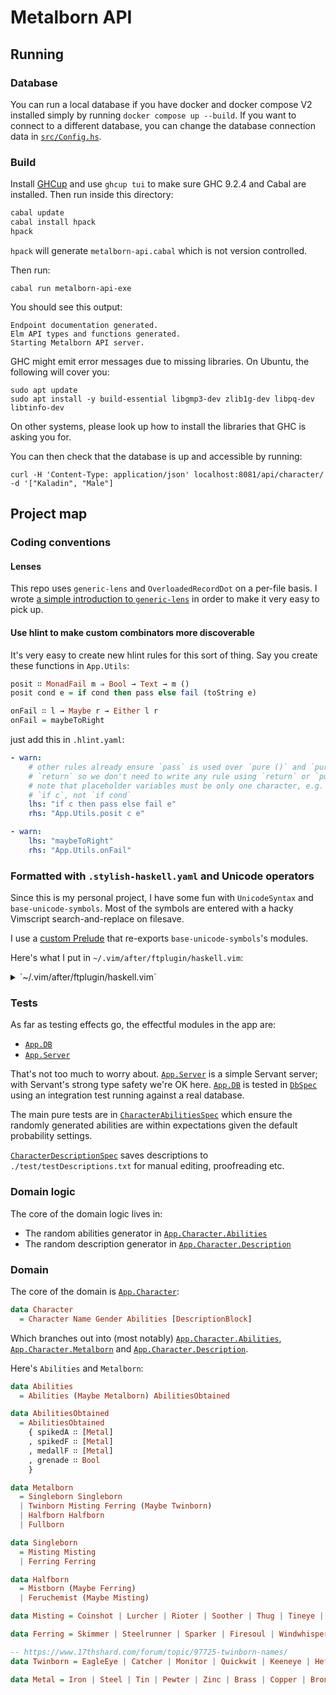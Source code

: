 # Metalborn API

## Running

### Database

You can run a local database if you have docker and docker compose V2 installed
simply by running `docker compose up --build`.  If you want to connect to a different database,
you can change the database connection data in [`src/Config.hs`](./src/Config.hs).

### Build

Install [GHCup](https://www.haskell.org/ghcup/) and use `ghcup tui` to make sure
GHC 9.2.4 and Cabal are installed. Then run inside this directory:

```sh
cabal update
cabal install hpack
hpack
```

`hpack` will generate `metalborn-api.cabal` which is not version controlled.

Then run:

`cabal run metalborn-api-exe`

You should see this output:

```
Endpoint documentation generated.
Elm API types and functions generated.
Starting Metalborn API server.
```

GHC might emit error messages due to missing libraries. On Ubuntu, the following
will cover you:

```
sudo apt update
sudo apt install -y build-essential libgmp3-dev zlib1g-dev libpq-dev libtinfo-dev
```

On other systems, please look up how to install the libraries that GHC is asking
you for.

You can then check that the database is up and accessible by running:

```
curl -H 'Content-Type: application/json' localhost:8081/api/character/ -d '["Kaladin", "Male"]
```

## Project map

### Coding conventions

#### Lenses

This repo uses `generic-lens` and `OverloadedRecordDot` on a per-file basis.
I wrote [a simple introduction to `generic-lens`](https://github.com/tam-carre/generic-lens-modern-setup) in order to make it very easy to pick up.

#### Use hlint to make custom combinators more discoverable

It's very easy to create new hlint rules for this sort of thing. Say you create
these functions in `App.Utils`:

```hs
posit ∷ MonadFail m ⇒ Bool → Text → m ()
posit cond e = if cond then pass else fail (toString e)

onFail ∷ l → Maybe r → Either l r
onFail = maybeToRight
```

just add this in `.hlint.yaml`:

```yaml
- warn:
    # other rules already ensure `pass` is used over `pure ()` and `pure` over
    # `return` so we don't need to write any rule using `return` or `pure ()`
    # note that placeholder variables must be only one character, e.g.
    # `if c`, not `if cond`
    lhs: "if c then pass else fail e"
    rhs: "App.Utils.posit c e"

- warn:
    lhs: "maybeToRight"
    rhs: "App.Utils.onFail"
```

### Formatted with `.stylish-haskell.yaml` and Unicode operators

Since this is my personal project, I have some fun with `UnicodeSyntax` and
`base-unicode-symbols`. Most of the symbols are entered with a hacky Vimscript
search-and-replace on filesave.

I use a [custom Prelude](./src/Prelude.hs) that re-exports `base-unicode-symbols`'s modules.

Here's what I put in `~/.vim/after/ftplugin/haskell.vim`:

<details>
  <summary>`~/.vim/after/ftplugin/haskell.vim`</summary>
  
  ```vim
  setlocal shiftwidth=2
  setlocal tabstop=2
  setlocal expandtab

  set formatprg=stylish-haskell

  function! Unicodize()
      let l = 1
      for line in getline(1,"$")
          call setline(
          \ l,
          \ substitute(
          \ substitute(
          \ substitute(
          \ substitute(
          \ substitute(
          \ substitute(
          \ substitute(
          \ substitute(
          \ substitute(
          \ substitute(
          \ substitute(
          \ substitute(
          \ substitute(
          \ substitute(
          \ substitute(
          \ substitute(
          \ substitute(
          \ substitute(
          \ substitute(
          \ substitute(
          \ substitute(
          \ substitute(line,
          \ ' :: ', ' ∷ ', 'ge'),
          \ ' forall ',  ' ∀ ', 'ge' ),
          \ '->', '→', 'ge' ),
          \ '<-', '←', 'ge' ),
          \ '`notElem`', '∉', 'ge' ),
          \ '`elem`', '∈', 'ge' ),
          \ ' =<< ', ' =≪ ', 'ge' ),
          \ ' >>= ', ' ≫= ', 'ge' ),
          \ ' <=< ', ' ↢ ', 'ge' ),
          \ ' >=> ', ' ↣ ', 'ge' ),
          \ ' << ', ' ≪ ', 'ge' ),
          \ ' >> ', ' ≫ ', 'ge' ),
          \ ' >>> ', ' ⋙ ', 'ge' ),
          \ '-- ⋙ ', '-- >>> ', 'ge' ),
          \ ' && ', ' ∧ ', 'ge' ),
          \ ' || ', ' ∨ ', 'ge' ),
          \ ' ==', ' ≡', 'ge' ),
          \ '/=', '≢', 'ge' ),
          \ ' >= ', ' ≥ ', 'ge' ),
          \ ' <= ', ' ≤ ', 'ge' ),
          \ '>>^.', '≫^.', 'ge' ),
          \ ' <> ', ' ⊕ ', 'ge' )
          \)
          let l = l + 1
      endfor
  endfunction

  function! Frmt()
    if (&ft=='haskell')
      call Unicodize()
      call CocAction('format')
    endif

    let timer = timer_start(0, 'Cont', {})
    func! Cont(timer)
      if (&ft=='haskell')
        call Unicodize()
      endif
      update
    endfunc
  endfunction

  nnoremap <silent> <C-s> :call Frmt() <CR>
  vnoremap <silent> <C-s> <C-C>:call Frmt()<CR>
  inoremap <silent> <C-s> <C-O>:call Frmt()<CR><Esc>
  nnoremap <silent> <C-p> :call Frmt()<CR>
  vnoremap <silent> <C-p> <C-C>:call Frmt()<CR>
  inoremap <silent> <C-p> <C-O>:call Frmt()<CR><Esc>
  ```
  
</details>

### Tests

As far as testing effects go, the effectful modules in the app are:

- [`App.DB`](./src/App/DB.hs)
- [`App.Server`](./src/App/Server.hs)

That's not too much to worry about. [`App.Server`](./src/App/Server.hs) is a simple Servant server;
with Servant's strong type safety we're OK here. [`App.DB`](./src/App/DB.hs) is tested in [`DbSpec`](./test/DBSpec.hs) using an integration test running against a real database.

The main pure tests are in [`CharacterAbilitiesSpec`](./test/CharacterAbilitiesSpec.hs) which ensure the randomly generated abilities are within expectations given the default probability settings.

[`CharacterDescriptionSpec`](./test/CharacterDescriptionSpec.hs) saves descriptions to `./test/testDescriptions.txt` for manual editing, proofreading etc.


### Domain logic

The core of the domain logic lives in:
- The random abilities generator in [`App.Character.Abilities`](./src/App/Character/Abilities.hs)
- The random description generator in [`App.Character.Description`](./src/App/Character/Description.hs)

### Domain

The core of the domain is [`App.Character`](./src/App/Character.hs):

```hs
data Character
  = Character Name Gender Abilities [DescriptionBlock]
```

Which branches out into (most notably) [`App.Character.Abilities`](./src/App/Character/Abilities.hs), [`App.Character.Metalborn`](./src/App/Character/Metalborn.hs) and [`App.Character.Description`](./src/App/Character/Description.hs).

Here's `Abilities` and `Metalborn`:
```hs
data Abilities
  = Abilities (Maybe Metalborn) AbilitiesObtained

data AbilitiesObtained
  = AbilitiesObtained
    { spikedA ∷ [Metal]
    , spikedF ∷ [Metal]
    , medallF ∷ [Metal]
    , grenade ∷ Bool
    }

data Metalborn
  = Singleborn Singleborn
  | Twinborn Misting Ferring (Maybe Twinborn)
  | Halfborn Halfborn
  | Fullborn

data Singleborn
  = Misting Misting
  | Ferring Ferring

data Halfborn
  = Mistborn (Maybe Ferring)
  | Feruchemist (Maybe Misting)

data Misting = Coinshot | Lurcher | Rioter | Soother | Thug | Tineye | Smoker | Seeker | DuraluminGnat | AluminumGnat | Augur | Oracle | Nicroburst | Leecher | Pulser | Slider deriving

data Ferring = Skimmer | Steelrunner | Sparker | Firesoul | Windwhisperer | Brute | Archivist | Sentry | Spinner | Soulbearer | Gasper | Subsumer | Trueself | Connector | Bloodmaker | Pinnacle 

-- https://www.17thshard.com/forum/topic/97725-twinborn-names/
data Twinborn = EagleEye | Catcher | Monitor | Quickwit | Keeneye | Hefter | Sprinter | Sooner | Scrapper | Bruteblood | Marathoner | Scaler | Deader | Guardian | Navigator | Stalwart | Sharpshooter | Crasher | Swift | Shroud | Bigshot | Luckshot | Cloudtoucher | Copperkeep | Boiler | Ghostwalker | Shelter | Masker | Sentinel | Hazedodger | Metalmapper | Sleepless | Pulsewise | Stalker | Strongarm | Mastermind | Loudmouth | Zealot | Highroller | Instigator | Schemer | Cooler | Icon | Pacifier | Slick | Resolute | Puremind | Friendly | Metalbreaker | Ringer | Sapper | Gulper | Booster | BurstTicker | Enabler | Soulburst | Cohort | Chronicler | Vessel | Timeless | Introspect | Whimflitter | Foresight | Flicker | Charmed | Visionary | Plotter | Yearspanner | Chrysalis | Spotter | Blur | Assessor | Flashwit | Monument | Constant | Transcendent | Sated 

data Metal = Iron | Steel | Tin | Pewter | Zinc | Brass | Copper | Bronze | Cadmium | Bendalloy | Gold | Electrum | Chromium | Nicrosil | Aluminum | Duralumin
```
